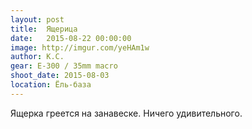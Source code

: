 ```yaml
---
layout: post
title:  Ящерица
date:   2015-08-22 00:00:00
image: http://imgur.com/yeHAm1w
author: К.С.
gear: E-300 / 35mm macro
shoot_date: 2015-08-03
location: Ёль-база
---
```


Ящерка греется на занавеске. Ничего удивительного.
